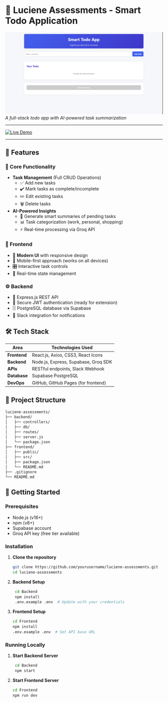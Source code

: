 # 📝 Luciene Assessments - Smart Todo Application

![Project Banner](https://github.com/sundramsharma1/Leucin-Assessments/blob/master/Poster.PNG)  
*A full-stack todo app with AI-powered task summarization*

---

[![Live Demo](https://img.shields.io/badge/🚀%20Live%20Demo-todosummaryassist.netlify.app-brightgreen?style=for-the-badge)](https://todosummaryassist.netlify.app/)

---

## 🌟 Features

### 🎯 Core Functionality
- **Task Management** (Full CRUD Operations)
  - ✅ Add new tasks
  - ✔️ Mark tasks as complete/incomplete
  - ✏️ Edit existing tasks
  - 🗑️ Delete tasks
- **AI-Powered Insights**
  - 🤖 Generate smart summaries of pending tasks
  - 📊 Task categorization (work, personal, shopping)
  - ⚡ Real-time processing via Groq API

### 🎨 Frontend
- 💅 **Modern UI** with responsive design
- 📱 Mobile-first approach (works on all devices)
- 🎛️ Interactive task controls
- 🔄 Real-time state management

### ⚙️ Backend
- 🚀 Express.js REST API
- 🔐 Secure JWT authentication (ready for extension)
- 🗄️ PostgreSQL database via Supabase
- 📡 Slack integration for notifications

## 🛠️ Tech Stack

| Area          | Technologies Used |
|---------------|-------------------|
| **Frontend**  | React.js, Axios, CSS3, React Icons |
| **Backend**   | Node.js, Express, Supabase, Groq SDK |
| **APIs**      | RESTful endpoints, Slack Webhook |
| **Database**  | Supabase PostgreSQL |
| **DevOps**    | GitHub, GitHub Pages (for frontend) |

## 📂 Project Structure
```text
luciene-assessments/
├── backend/              
│   ├── controllers/      
│   ├── db/               
│   ├── routes/           
│   ├── server.js         
│   └── package.json      
├── frontend/             
│   ├── public/           
│   ├── src/              
│   ├── package.json      
│   └── README.md         
├── .gitignore            
└── README.md             

```
## 🚀 Getting Started

### Prerequisites
- Node.js (v16+)
- npm (v8+)
- Supabase account
- Groq API key (free tier available)

### Installation

1. **Clone the repository**
   ```bash
   git clone https://github.com/yourusername/luciene-assessments.git
   cd luciene-assessments
   
2. **Backend Setup**
   ```bash
    cd Backend
    npm install
    .env.example .env  # Update with your credentials
   
3. **Frontend Setup**
   ```bash
   cd Frontend
   npm install
   .env.example .env  # Set API base URL
   
### Running Locally

1. **Start Backend Server**
   ```bash
    cd Backend
    npm start

2. **Start Frontend Server**
   ```bash
   cd Frontend
   npm run dev
